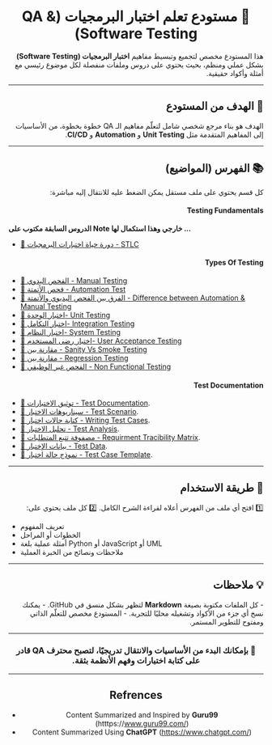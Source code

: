 <h1 align="center" dir="rtl">🧠 مستودع تعلم اختبار البرمجيات (QA & Software Testing)</h1>

<p dir="rtl" align="right">
هذا المستودع مخصص لتجميع وتبسيط مفاهيم <b>اختبار البرمجيات (Software Testing)</b> بشكل عملي ومنظم،  
بحيث يحتوي على دروس وملفات منفصلة لكل موضوع رئيسي مع أمثلة وأكواد حقيقية.
</p>

---

<h2 dir="rtl" align="right">🎯 الهدف من المستودع</h2>

<p dir="rtl" align="right">
الهدف هو بناء مرجع شخصي شامل لتعلّم مفاهيم الـ QA خطوة بخطوة،  
من الأساسيات إلى المفاهيم المتقدمة مثل <b>Unit Testing</b> و <b>Automation</b> و <b>CI/CD</b>.
</p>

---

<h2 dir="rtl" align="right">📚 الفهرس (المواضيع)</h2>

<p dir="rtl" align="right">
كل قسم يحتوي على ملف مستقل يمكن الضغط عليه للانتقال إليه مباشرة:
</p>

<h4 align="right";> Testing Fundamentals </h4>

**الدروس السابقة مكتوب على Note خارجي وهذا استكمال لها ...**
- [🔹 دورة حياة اختبارات البرمجيات - STLC](./STLC_1_0.md)


<h4 align="right";> Types Of Testing </h4>

- [🔹 الفحص اليدوي - Manual Testing](./Manual_Testing_1_1.md)
- [🔹 فحص الأتمتة - Automation Test](./Automation_Testing_1_2.md)
- [🔹 الفرق بين الفحص اليديوي والأتمتة - Difference between Automation & Manual Testing](./Difference_Between_Manual_and_Automation_Testing_1_3.md)
- [🔹 اختبار الوحدة- Unit Testing](./Unit_Testing_0_1.md)
- [🔹 اختبار التكامل- Integration Testing](./Integration_Testing_0_2.md)
- [🔹 اختبار النظام- System Testing](./System_Testing_0_3.md)
- [🔹 اختبار رضى المستخدم- User Acceptance Testing](./User_Acceptance_Testing_0_4.md)
- [🔹 مقارنة بين - Sanity Vs Smoke Testing](./Sanity_VS_Smoke_Testing.md)
- [🔹 مقارنة بين - Regression Testing](./Regression_Testing.md)
- [🔹 الفحص غبر الوظيفي - Non Functional Testing](./Non_Functional_Testing.md)

<h4 align="right";> Test Documentation </h4>

- [🔹 توثيق الاختبارات - Test Documentation](./Test_Documentation.md).
- [🔹 سيناريوهات الاختبار - Test Scenario](./Test_Scenario.md).
- [🔹 كتابة حالات اختبار - Writing Test Cases](./Writing_Test_Cases.md).
- [🔹 تحلبل الاختبار - Test Analysis](./Test_Analysis.md).
- [🔹 مصفوفة تتبع المتطلبات - Requirment Tracibility Matrix](./RTM.md).
- [🔹 بيانات الإختبار - Test Data](./Test_Data.md).
- [🔹 نموذج حالة اختبار - Test Case Template](./Test_Case_Template.md).


---

<h2 dir="rtl" align="right">🧩 طريقة الاستخدام</h2>

<p dir="rtl" align="right">
1️⃣ افتح أي ملف من الفهرس أعلاه لقراءة الشرح الكامل.  
2️⃣ كل ملف يحتوي على:
</p>

- تعريف المفهوم  
- الخطوات أو المراحل  
- أمثلة عملية بلغة Python أو JavaScript أو UML  
- ملاحظات ونصائح من الخبرة العملية  

---

<h2 dir="rtl" align="right">💡 ملاحظات</h2>

<p dir="rtl" align="right">
- كل الملفات مكتوبة بصيغة <b>Markdown</b> لتظهر بشكل منسق في GitHub.  
- يمكنك نسخ أي جزء من الأكواد وتشغيله محليًا للتجربة.  
- المستودع مخصص للتعلّم الذاتي ومفتوح للتطوير المستمر.
</p>

---

<h3 align="center" dir="rtl">🧱 بإمكانك البدء من الأساسيات والانتقال تدريجيًا، لتصبح محترف QA قادر على كتابة اختبارات وفهم الأنظمة بثقة.</h3>

---
<div align="center";>
  
  ## Refrences
  - Content Summarized and Inspired by **Guru99** (htttps://www.guru99.com/)
  - Content Summarized Using **ChatGPT** (https://www.chatgpt.com/) 
</div>
